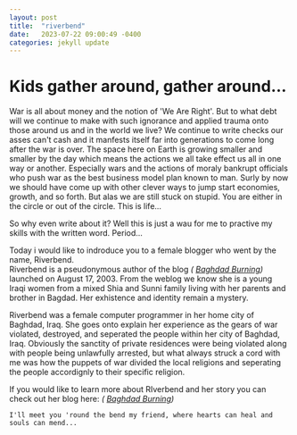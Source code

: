```yaml
---
layout: post
title:  "riverbend"
date:   2023-07-22 09:00:49 -0400
categories: jekyll update
---
```


# Kids gather around, gather around... 
War is all about money and the notion of 'We Are Right'.  But to what debt will we continue to make with such ignorance and applied trauma onto those around us and in the world we live? We continue to write checks our asses can't cash and it manfests itself far into generations to come long after the war is over. The space here on Earth is growing smaller and smaller by the day which means the actions we all take effect us all in one way or another.  Especially wars and the actions of moraly bankrupt officials who push war as the best business model plan known to man. Surly by now we should have come up with other clever ways to jump start economies, growth, and so forth. But alas we are still stuck on stupid. You are either in the circle or out of the circle. This is life... 

So why even write about it? Well this is just a wau for me to practive my skills with the written word.  Period... 

Today i would like to indroduce you to a female blogger who went by the name, Riverbend.  
Riverbend is a pseudonymous author of the blog *( [Baghdad Burning](https://riverbendblog.blogspot.com/))* 
 launched on August 17, 2003.  From the weblog we know she is a young 
Iraqi women from a mixed Shia and Sunni family living with her parents and brother in Bagdad.  Her exhistence and identity remain a mystery. 

Riverbend was a female computer programmer in her home city of Baghdad, Iraq.  She goes onto explain her experience as the gears of war violated, destroyed, and seperated the people within her city of Baghdad, Iraq. 
Obviously the sanctity of private residences were being violated along with people being unlawfully arrested, but what always struck a cord with me was how the puppets of war divided the local religions and seperating the people accordignly to their specific religion. 

If you would like to learn more about RIverbend and her story you can check out her blog here: *( [Baghdad Burning](https://riverbendblog.blogspot.com/))* 


`I'll meet you 'round the bend my friend, where hearts can heal and souls can mend...`

